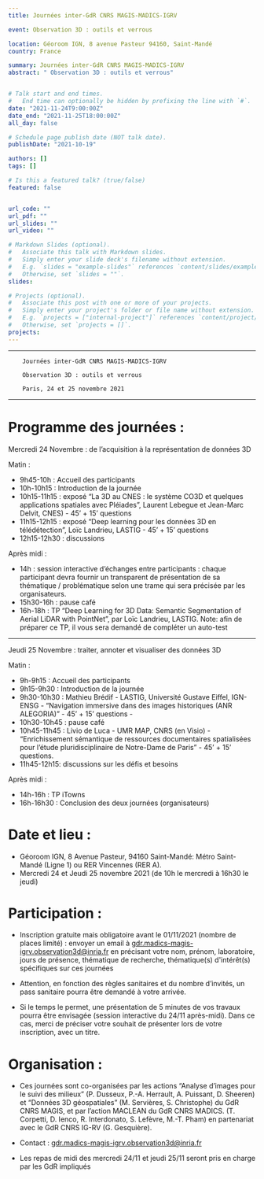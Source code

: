 ```yaml
---
title: Journées inter-GdR CNRS MAGIS-MADICS-IGRV

event: Observation 3D : outils et verrous

location: Géoroom IGN, 8 avenue Pasteur 94160, Saint-Mandé
country: France

summary: Journées inter-GdR CNRS MAGIS-MADICS-IGRV
abstract: " Observation 3D : outils et verrous"


# Talk start and end times.
#   End time can optionally be hidden by prefixing the line with `#`.
date: "2021-11-24T9:00:00Z"
date_end: "2021-11-25T18:00:00Z"
all_day: false

# Schedule page publish date (NOT talk date).
publishDate: "2021-10-19"

authors: []
tags: []

# Is this a featured talk? (true/false)
featured: false


url_code: ""
url_pdf: ""
url_slides: ""
url_video: ""

# Markdown Slides (optional).
#   Associate this talk with Markdown slides.
#   Simply enter your slide deck's filename without extension.
#   E.g. `slides = "example-slides"` references `content/slides/example-slides.md`.
#   Otherwise, set `slides = ""`.
slides:

# Projects (optional).
#   Associate this post with one or more of your projects.
#   Simply enter your project's folder or file name without extension.
#   E.g. `projects = ["internal-project"]` references `content/project/deep-learning/index.md`.
#   Otherwise, set `projects = []`.
projects:
---
```




----------------------------------------------------------------------------------
        Journées inter-GdR CNRS MAGIS-MADICS-IGRV

        Observation 3D : outils et verrous

        Paris, 24 et 25 novembre 2021
----------------------------------------------------------------------------------


# Programme des journées :

Mercredi 24 Novembre : de l’acquisition à la représentation de données 3D

Matin :
- 9h45-10h : Accueil des participants
- 10h-10h15 : Introduction de la journée
- 10h15-11h15 : exposé “La 3D au CNES : le système CO3D et quelques applications spatiales avec Pléiades”, Laurent Lebegue et Jean-Marc Delvit, CNES) - 45’ + 15’ questions
- 11h15-12h15 : exposé “Deep learning pour les données 3D en télédétection”, Loïc Landrieu, LASTIG - 45’ + 15’ questions
- 12h15-12h30 : discussions

Après midi :
- 14h : session interactive d’échanges entre participants : chaque participant devra fournir un transparent de présentation de sa thématique / problématique selon une trame qui sera précisée par les organisateurs.
- 15h30-16h : pause café
- 16h-18h : TP “Deep Learning for 3D Data: Semantic Segmentation of Aerial LiDAR with PointNet”, par Loïc Landrieu, LASTIG.
Note: afin de préparer ce TP, il vous sera demandé de compléter un auto-test

----

Jeudi 25 Novembre : traiter, annoter et visualiser des données 3D

Matin :
- 9h-9h15 : Accueil des participants
- 9h15-9h30 : Introduction de la journée
- 9h30-10h30 : Mathieu Brédif - LASTIG, Université Gustave Eiffel, IGN-ENSG - “Navigation immersive dans des images historiques (ANR ALEGORIA)” - 45’ + 15’ questions -
- 10h30-10h45 : pause café
- 10h45-11h45 : Livio de Luca - UMR MAP, CNRS (en Visio) - “Enrichissement sémantique de ressources documentaires spatialisées pour l’étude pluridisciplinaire de Notre-Dame de Paris” - 45’ + 15’ questions.
- 11h45-12h15: discussions sur les défis et besoins

Après midi :
- 14h-16h : TP iTowns
- 16h-16h30 : Conclusion des deux journées (organisateurs)

# Date et lieu :
- Géoroom IGN, 8 Avenue Pasteur, 94160 Saint-Mandé: Métro Saint-Mandé (Ligne 1) ou RER Vincennes (RER A).
- Mercredi 24 et Jeudi 25 novembre 2021 (de 10h le mercredi à 16h30 le jeudi)


# Participation :

- Inscription gratuite mais obligatoire avant le 01/11/2021 (nombre de places limité) : envoyer un email à gdr.madics-magis-igrv.observation3d@inria.fr en précisant votre nom, prénom, laboratoire, jours de présence, thématique de recherche, thématique(s) d'intérêt(s) spécifiques sur ces journées

- Attention, en fonction des règles sanitaires et du nombre d’invités, un pass sanitaire pourra être demandé à votre arrivée.

- Si le temps le permet, une présentation de 5 minutes de vos travaux pourra être envisagée (session interactive du 24/11 après-midi). Dans ce cas, merci de préciser votre souhait de présenter lors de votre inscription, avec un titre.


# Organisation :


- Ces journées sont co-organisées par les actions “Analyse d’images pour le suivi des milieux” (P. Dusseux, P.-A. Herrault, A. Puissant, D. Sheeren) et “Données 3D géospatiales” (M. Servières, S. Christophe) du GdR CNRS MAGIS, et par l’action MACLEAN du GdR CNRS MADICS. (T. Corpetti, D. Ienco, R. Interdonato, S. Lefèvre, M.-T. Pham) en partenariat avec le GdR CNRS IG-RV (G. Gesquière).

- Contact : gdr.madics-magis-igrv.observation3d@inria.fr

- Les repas de midi des mercredi 24/11 et jeudi 25/11 seront pris en charge par les GdR impliqués
